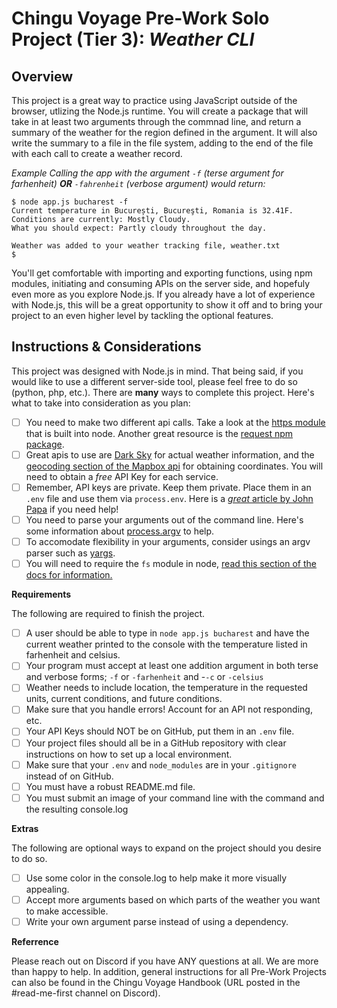 # Chingu Voyage Pre-Work Solo Project (Tier 3): *Weather CLI*

## Overview

This project is a great way to practice using JavaScript outside of the browser, utlizing the Node.js runtime.
You will create a package that will take in at least two arguments through the commnad line, and return a summary of the weather
for the region defined in the argument. It will also write the summary to a file in the file system, adding to the end of the file with each call to create a weather record.

*Example*
*Calling the app with the argument `-f` (terse argument for farhenheit) **OR** `-fahrenheit` (verbose argument) would return:*
```
$ node app.js bucharest -f
Current temperature in București, Bucureşti, Romania is 32.41F.
Conditions are currently: Mostly Cloudy.
What you should expect: Partly cloudy throughout the day.

Weather was added to your weather tracking file, weather.txt
$
```

You'll get comfortable with importing and exporting functions, using npm modules, initiating and consuming APIs on
the server side, and hopefuly even more as you explore Node.js. If you already have a lot of experience with Node.js, this will be a great opportunity to show it off and to bring your project to an even higher level by tackling the optional features.

## Instructions & Considerations

This project was designed with Node.js in mind. That being said, if you would like to use a different server-side tool,
please feel free to do so (python, php, etc.). There are **many** ways to complete this project. Here's what to take into
consideration as you plan:

- [ ] You need to make two different api calls. Take a look at the [https module](https://nodejs.org/dist/latest-v12.x/docs/api/https.html) that is built into node. Another great resource is the [request npm package](https://www.npmjs.com/package/request).
- [ ] Great apis to use are [Dark Sky](https://darksky.net/dev) for actual weather information, and the [geocoding section of
the Mapbox api](https://docs.mapbox.com/api/search/#forward-geocoding) for obtaining coordinates. You will need to obtain a *free* API Key for each service.
- [ ] Remember, API keys are private. Keep them private. Place them in an `.env` file and use them via `process.env`. Here is a 
[*great* article by John Papa](https://medium.com/the-node-js-collection/making-your-node-js-work-everywhere-with-environment-variables-2da8cdf6e786) if you need help!
- [ ] You need to parse your arguments out of the command line. Here's some information about [process.argv](https://nodejs.org/docs/latest/api/process.html#process_process_argv) to help.
- [ ] To accomodate flexibility in your arguments, consider usings an argv parser such as [yargs](https://www.npmjs.com/package/yargs).
- [ ] You will need to require the `fs` module in node, [read this section of the docs for information.](https://nodejs.org/api/fs.html#fs_file_system)

**Requirements**

The following are required to finish the project.

- [ ] A user should be able to type in `node app.js bucharest` and have the current weather printed to the console with the temperature listed in farhenheit and celsius.
- [ ] Your program must accept at least one addition argument in both terse and verbose forms; `-f` or `-farhenheit` and -`-c` or `-celsius`
- [ ] Weather needs to include location, the temperature in the requested units, current conditions, and future conditions.
- [ ] Make sure that you handle errors! Account for an API not responding, etc.
- [ ] Your API Keys should NOT be on GitHub, put them in an `.env` file. 
- [ ] Your project files should all be in a GitHub repository with clear instructions on how to set up a local environment.
- [ ] Make sure that your `.env` and `node_modules` are in your `.gitignore` instead of on GitHub.
- [ ] You must have a robust README.md file. 
- [ ] You must submit an image of your command line with the command and the resulting console.log

**Extras**

The following are optional ways to expand on the project should you desire to do so.

- [ ] Use some color in the console.log to help make it more visually appealing.
- [ ] Accept more arguments based on which parts of the weather you want to make accessible.
- [ ] Write your own argument parse instead of using a dependency. 

**Referrence**

Please reach out on Discord if you have ANY questions at all. We are more than happy to help. In addition,
general instructions for all Pre-Work Projects can also be found in the Chingu Voyage Handbook 
(URL posted in the #read-me-first channel on Discord).